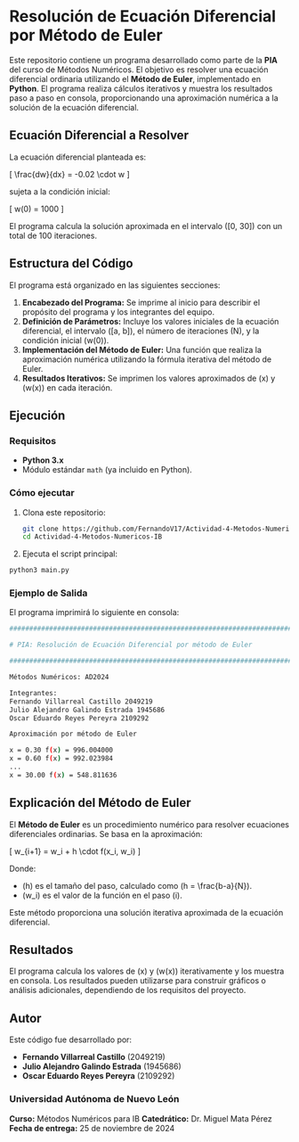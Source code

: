 # Resolución de Ecuación Diferencial por Método de Euler

Este repositorio contiene un programa desarrollado como parte de la **PIA** del curso de Métodos Numéricos. El objetivo es resolver una ecuación diferencial ordinaria utilizando el **Método de Euler**, implementado en **Python**. El programa realiza cálculos iterativos y muestra los resultados paso a paso en consola, proporcionando una aproximación numérica a la solución de la ecuación diferencial.

## Ecuación Diferencial a Resolver

La ecuación diferencial planteada es:

\[
\frac{dw}{dx} = -0.02 \cdot w
\]

sujeta a la condición inicial:

\[
w(0) = 1000
\]

El programa calcula la solución aproximada en el intervalo \([0, 30]\) con un total de 100 iteraciones.

## Estructura del Código

El programa está organizado en las siguientes secciones:

1. **Encabezado del Programa:** Se imprime al inicio para describir el propósito del programa y los integrantes del equipo.
2. **Definición de Parámetros:** Incluye los valores iniciales de la ecuación diferencial, el intervalo \([a, b]\), el número de iteraciones \(N\), y la condición inicial \(w(0)\).
3. **Implementación del Método de Euler:** Una función que realiza la aproximación numérica utilizando la fórmula iterativa del método de Euler.
4. **Resultados Iterativos:** Se imprimen los valores aproximados de \(x\) y \(w(x)\) en cada iteración.

## Ejecución

### Requisitos

- **Python 3.x**
- Módulo estándar `math` (ya incluido en Python).

### Cómo ejecutar

1. Clona este repositorio:

   ```bash
   git clone https://github.com/FernandoV17/Actividad-4-Metodos-Numericos-IB.git
   cd Actividad-4-Metodos-Numericos-IB
   ```

2. Ejecuta el script principal:

```bash
python3 main.py
```

### Ejemplo de Salida

El programa imprimirá lo siguiente en consola:

```bash
##########################################################################

# PIA: Resolución de Ecuación Diferencial por método de Euler

##########################################################################

Métodos Numéricos: AD2024

Integrantes:
Fernando Villarreal Castillo 2049219
Julio Alejandro Galindo Estrada 1945686
Oscar Eduardo Reyes Pereyra 2109292

Aproximación por método de Euler

x = 0.30 f(x) = 996.004000
x = 0.60 f(x) = 992.023984
...
x = 30.00 f(x) = 548.811636
```

## Explicación del Método de Euler

El **Método de Euler** es un procedimiento numérico para resolver ecuaciones diferenciales ordinarias. Se basa en la aproximación:

\[
w\_{i+1} = w_i + h \cdot f(x_i, w_i)
\]

Donde:

- \(h\) es el tamaño del paso, calculado como \(h = \frac{b-a}{N}\).
- \(w_i\) es el valor de la función en el paso \(i\).

Este método proporciona una solución iterativa aproximada de la ecuación diferencial.

## Resultados

El programa calcula los valores de \(x\) y \(w(x)\) iterativamente y los muestra en consola. Los resultados pueden utilizarse para construir gráficos o análisis adicionales, dependiendo de los requisitos del proyecto.

## Autor

Este código fue desarrollado por:

- **Fernando Villarreal Castillo** (2049219)
- **Julio Alejandro Galindo Estrada** (1945686)
- **Oscar Eduardo Reyes Pereyra** (2109292)

### Universidad Autónoma de Nuevo León

**Curso:** Métodos Numéricos para IB
**Catedrático:** Dr. Miguel Mata Pérez  
**Fecha de entrega:** 25 de noviembre de 2024
